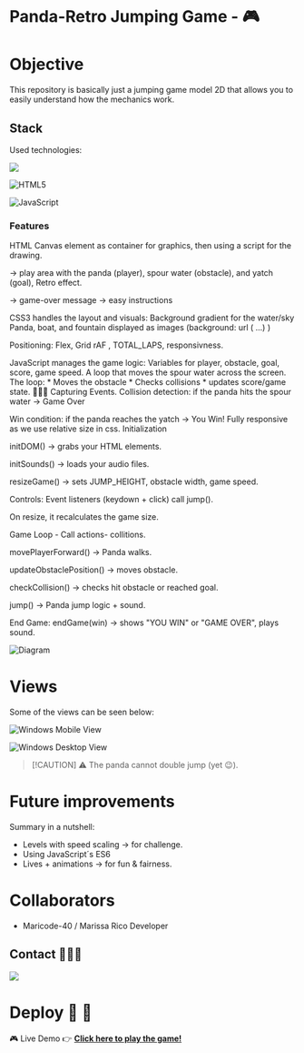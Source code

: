 
# Panda-Retro Jumping Game - 🎮

# Objective

This repository is basically just a jumping game model 2D that allows you to easily understand how the mechanics work. 

## Stack

Used technologies:

<a href="https://developer.mozilla.org/es/docs/Web/CSS">
<img src= "https://user-images.githubusercontent.com/121863208/227808642-a8dcfecb-74b9-4796-8b2b-7bfe5cf1b4ba.svg"/>
</a>

![HTML5](https://img.shields.io/badge/html5-%23E34F26.svg?style=for-the-badge&logo=html5&logoColor=white)

![JavaScript](https://img.shields.io/badge/javascript-%23323330.svg?style=for-the-badge&logo=javascript&logoColor=%23F7DF1E)


### Features

HTML Canvas element as container for graphics, then using a script for the drawing.

→ play area with the panda (player), spour water (obstacle), and yatch (goal), Retro effect.

 → game-over message
 → easy instructions 

CSS3 handles the layout and visuals: Background gradient for the water/sky Panda, boat, and fountain displayed as images (background: url ( ...) )

Positioning: Flex, Grid rAF , TOTAL_LAPS, responsivness.

JavaScript manages the game logic:   Variables for player, obstacle, goal, score, game speed. A loop that moves the spour water across the screen.
The loop:  * Moves the obstacle * Checks collisions * updates score/game state.  👩🏽‍💻 Capturing Events.  Collision detection: if the panda hits the spour water → Game Over

Win condition: if the panda reaches the yatch → You Win!   Fully responsive as we use relative size in css.
Initialization

initDOM() → grabs your HTML elements.

initSounds() → loads your audio files.

resizeGame() → sets JUMP_HEIGHT, obstacle width, game speed.

Controls: Event listeners (keydown + click) call jump().

On resize, it recalculates the game size.

Game Loop - Call actions- collitions.

movePlayerForward() → Panda walks.

updateObstaclePosition() → moves obstacle.

checkCollision() → checks hit obstacle or reached goal.

jump() → Panda jump logic + sound.

End Game: endGame(win) → shows "YOU WIN" or "GAME OVER", plays sound.

![Diagram](./assets/images/diagram.png)


# Views 

Some of the views can be seen  below: 

![Windows Mobile View](/assets/images/retropanda.png)

![Windows Desktop View](/assets/images/retro2.png)

> [!CAUTION] ⚠️
> The panda cannot double jump (yet 😉).


# Future improvements 

Summary in a nutshell:

- Levels with speed scaling →  for challenge. 
- Using JavaScript´s ES6 
- Lives + animations → for fun & fairness.


# Collaborators 
- Maricode-40 / Marissa Rico Developer 

## Contact 👩🏽‍💻

<a href="https://www.linkedin.com/in/marissarico" target="_blank"> <img src="https://img.shields.io/badge/-LinkedIn-%230077B5?style=for-the-badge&logo=linkedin&logoColor=white" target="_blank"></a>


# Deploy 🚀 🚀 
 🎮 Live Demo 
👉 [**Click here to play the game!**](https://maricode-40.github.io/improved-panda-game-reload/)
